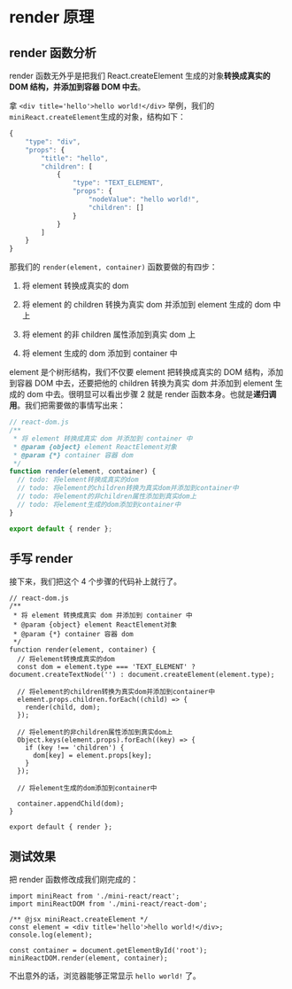 <!--
 * Author  rhys.zhao
 * Date  2023-06-02 10:18:48
 * LastEditors  rhys.zhao
 * LastEditTime  2023-06-21 14:15:24
 * Description
-->

# render 原理

## render 函数分析

render 函数无外乎是把我们 React.createElement 生成的对象**转换成真实的 DOM 结构，并添加到容器 DOM 中去**。

拿 `<div title='hello'>hello world!</div>` 举例，我们的`miniReact.createElement`生成的对象，结构如下：

```js
{
    "type": "div",
    "props": {
        "title": "hello",
        "children": [
            {
                "type": "TEXT_ELEMENT",
                "props": {
                    "nodeValue": "hello world!",
                    "children": []
                }
            }
        ]
    }
}
```

那我们的 `render(element, container)` 函数要做的有四步：

1. 将 element 转换成真实的 dom

2. 将 element 的 children 转换为真实 dom 并添加到 element 生成的 dom 中上

3. 将 element 的非 children 属性添加到真实 dom 上

4. 将 element 生成的 dom 添加到 container 中

element 是个树形结构，我们不仅要 element 把转换成真实的 DOM 结构，添加到容器 DOM 中去，还要把他的 children 转换为真实 dom 并添加到 element 生成的 dom 中去。很明显可以看出步骤 2 就是 render 函数本身。也就是**递归调用**。我们把需要做的事情写出来：

```js
// react-dom.js
/**
 * 将 element 转换成真实 dom 并添加到 container 中
 * @param {object} element ReactElement对象
 * @param {*} container 容器 dom
 */
function render(element, container) {
  // todo: 将element转换成真实的dom
  // todo: 将element的children转换为真实dom并添加到container中
  // todo: 将element的非children属性添加到真实dom上
  // todo: 将element生成的dom添加到container中
}

export default { render };
```

## 手写 render

接下来，我们把这个 4 个步骤的代码补上就行了。

```js{9,12-14,17-21,25}
// react-dom.js
/**
 * 将 element 转换成真实 dom 并添加到 container 中
 * @param {object} element ReactElement对象
 * @param {*} container 容器 dom
 */
function render(element, container) {
  // 将element转换成真实的dom
  const dom = element.type === 'TEXT_ELEMENT' ? document.createTextNode('') : document.createElement(element.type);

  // 将element的children转换为真实dom并添加到container中
  element.props.children.forEach((child) => {
    render(child, dom);
  });

  // 将element的非children属性添加到真实dom上
  Object.keys(element.props).forEach((key) => {
    if (key !== 'children') {
      dom[key] = element.props[key];
    }
  });

  // 将element生成的dom添加到container中

  container.appendChild(dom);
}

export default { render };
```

## 测试效果

把 render 函数修改成我们刚完成的：

```js{9}
import miniReact from './mini-react/react';
import miniReactDOM from './mini-react/react-dom';

/** @jsx miniReact.createElement */
const element = <div title='hello'>hello world!</div>;
console.log(element);

const container = document.getElementById('root');
miniReactDOM.render(element, container);
```

不出意外的话，浏览器能够正常显示 `hello world!` 了。
